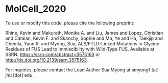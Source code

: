 # MolCell_2020
To use or modify this code, please cite the following preprint:

Rhine, Kevin and Makurath, Monika A. and Liu, James and Lopez, Christian and Catalan, Kevin F. and Skanchy, Sophie and Ma, Ye and Ha, Taekjip and Chemla, Yann R. and Myong, Sua, ALS/FTLD-Linked Mutations in Glycine Residues of FUS Lead to Immiscibility with Wild-Type FUS. Available at SSRN: https://ssrn.com/abstract=3575163 or http://dx.doi.org/10.2139/ssrn.3575163. 

For inquiries, please contact the Lead Author Sua Myong at smyong1 [at] jhu [dot] edu.
